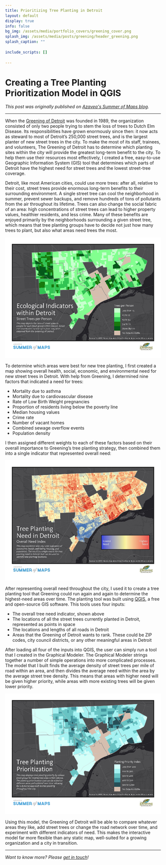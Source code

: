 ```yaml
---
title: Prioritizing Tree Planting in Detroit
layout: default
display: true
info: false
bg_img: /assets/media/portfolio_covers/greening_cover.png
splash_img: /assets/media/posts/greening/header_greening.png
splash_caption: ""

include_scripts: []

---
```


# Creating a Tree Planting Prioritization Model in QGIS

_This post was originally published on [Azavea's Summer of Maps blog](https://www.azavea.com/blog/2015/09/14/creating-a-tree-planting-prioritization-model-in-qgis/)._

***

When the [Greening of Detroit](http://www.greeningofdetroit.com/) was founded in 1989, the organization consisted of only two people trying to stem the loss of trees to Dutch Elm Disease. Its responsibilities have grown enormously since then: it now acts as steward to most of Detroit’s 250,000 street trees, and is the largest planter of new street trees in the city. To make the most of its staff, trainees, and volunteers, The Greening of Detroit has to determine which planting sites within the city will provide the greatest long-term benefit to the city. To help them use their resources most effectively, I created a free, easy-to-use Geographic Information System (GIS) tool that determines which parts of Detroit have the highest need for street trees and the lowest street-tree coverage.

Detroit, like most American cities, could use more trees: after all, relative to their cost, street trees provide enormous long-term benefits to their surrounding environment. A single street tree can cool the neighborhood in summer, prevent sewer backups, and remove hundreds of tons of pollutants from the air throughout its lifetime. Trees can also change the social fabric of an area: high concentrations of street trees can lead to higher property values, healthier residents, and less crime. Many of these benefits are enjoyed primarily by the neighborhoods surrounding a given street tree, which means that tree planting groups have to decide not just how many trees to plant, but also what areas need trees the most.

[![Street trees per person across the city of Detroit](/assets/media/posts/greening/Street_trees_per_person-small.png "Street trees per person across the city of Detroit")](/assets/media/posts/greening/Street_trees_per_person.png)

To determine which areas were best for new tree planting, I first created a map showing overall health, social, economic, and environmental need for new street trees in Detroit. With help from Greening, I determined nine factors that indicated a need for trees:

 - Mortality due to asthma
 - Mortality due to cardiovascular disease
 - Rate of Low Birth Weight pregnancies
 - Proportion of residents living below the poverty line
 - Median housing values
 - Crime rate
 - Number of vacant homes
 - Combined sewage overflow events
 - Population density

I then assigned different weights to each of these factors based on their overall importance to Greening’s tree planting strategy, then combined them into a single indicator that represented overall need:

[![The street-tree need indicator used for the final calculation](/assets/media/posts/greening/Combined-All-Factors-Health-Emphasis-small.jpg "The street-tree need indicator used for the final calculation")](/assets/media/posts/greening/Combined-All-Factors-Health-Emphasis.jpg)

After representing overall need throughout the city, I used it to create a tree planting tool that Greening could run again and again to determine the highest-need areas over time. The planting tool was built using [QGIS](http://www.qgis.org/en/site/), a free and open-source GIS software. This tools uses four inputs:

 - The overall tree need indicator, shown above
 - The locations of all the street trees currently planted in Detroit, represented as points in space
 - The locations and lengths of all roads in Detroit
 - Areas that the Greening of Detroit wants to rank. These could be ZIP codes, city council districts, or any other meaningful areas in Detroit

After loading all four of the inputs into QGIS, the user can simply run a tool that I created in the Graphical Modeler. The Graphical Modeler strings together a number of simple operations into more complicated processes. The model that I built finds the average density of street trees per mile of road within an area, and then divides the average need within the area by the average street tree density. This means that areas with higher need will be given higher priority, while areas with more existing trees will be given lower priority.

[![Planting priority across the city of Detroit](/assets/media/posts/greening/Planting-Priority-Output-small.png "Planting priority across the city of Detroit (a factor of need, tree count, and roads nearby)")](/assets/media/posts/greening/Planting-Priority-Output.png)

Using this model, the Greening of Detroit will be able to compare whatever areas they like, add street trees or change the road network over time, and experiment with different indicators of need. This makes the interactive model far more flexible than any static map, well-suited for a growing organization and a city in transition.

<hr />

*Want to know more? Please [get in touch](/contact.html)!*
